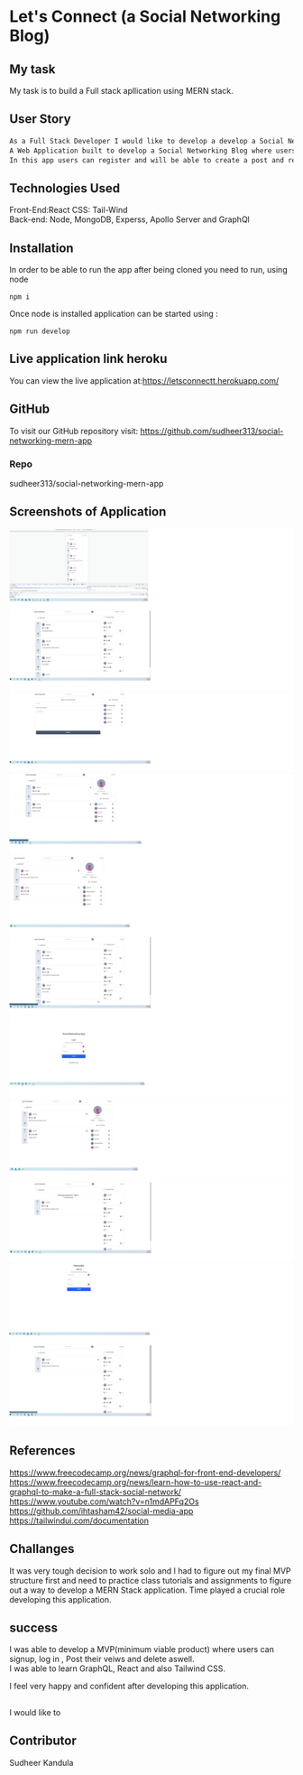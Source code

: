# Let's Connect (a Social Networking Blog)

## My task

My task is to build a Full stack apllication using MERN stack.

## User Story

```md
As a Full Stack Developer I would like to develop a develop a Social Networking Blog Using MERN Stack
A Web Application built to develop a Social Networking Blog where users can interact with their family friends and so on.
In this app users can register and will be able to create a post and react to someone else post aswell. They can also like or dislike others post. They can also follow other users of their interest
```

## Technologies Used

Front-End:React CSS: Tail-Wind</br>
Back-end: Node, MongoDB, Experss, Apollo Server and GraphQl

## Installation

In order to be able to run the app after being cloned you need to run, using node

```
npm i
```

Once node is installed application can be started using :

```
npm run develop
```

## Live application link heroku

You can view the live application at:https://letsconnectt.herokuapp.com/

## GitHub

To visit our GitHub repository visit: https://github.com/sudheer313/social-networking-mern-app

### Repo

sudheer313/social-networking-mern-app

## Screenshots of Application

![Mobile-First](./utils/Mobilefirst.png)<br/>
![landing page before signing in](./utils/Landingpage.png)<br/>
![create post ](./utils/createnewpost_aftersignin.png)<br/>
![only post owner can delete his post](./utils/delete_post.png)<br/>
![Postcount and followers count](./utils/display_postcount_Followers.png)<br/>
![Landing page after logging in](./utils/landingPost_afterlogin.png)<br/>
![Login page](./utils/LoginPage.png)<br/>
![display users randomly](./utils/randomusers_display.png)<br/>
![Search post by title](./utils/searchpost_basedontitileName.png)<br/>
![signup page](./utils/signup_page.png)<br/>
![Trending post based on like count](./utils/trendingpost_basedonlikecount.png)

## References

https://www.freecodecamp.org/news/graphql-for-front-end-developers/<br/>
https://www.freecodecamp.org/news/learn-how-to-use-react-and-graphql-to-make-a-full-stack-social-network/<br/>
https://www.youtube.com/watch?v=n1mdAPFq2Os<br/>
https://github.com/ihtasham42/social-media-app<br/>
https://tailwindui.com/documentation

## Challanges

It was very tough decision to work solo and I had to figure out my final MVP structure first and need to practice class tutorials and assignments to figure out a way to develop a MERN Stack application. Time played a crucial role developing this application.

## success

I was able to develop a MVP(minimum viable product) where users can signup, log in , Post their veiws and delete aswell.<br/>
I was able to learn GraphQL, React and also Tailwind CSS. <br/>

I feel very happy and confident after developing this application.

##

I would like to

## Contributor

Sudheer Kandula
